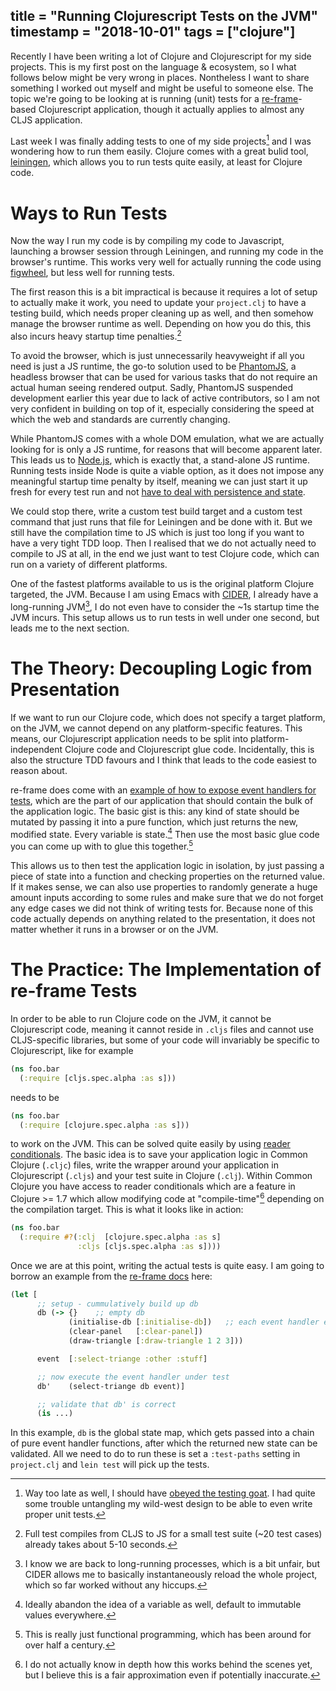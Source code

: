 title = "Running Clojurescript Tests on the JVM"
timestamp = "2018-10-01"
tags = ["clojure"]
---
Recently I have been writing a lot of Clojure and Clojurescript for my side projects. This is my first post on the language & ecosystem, so I what follows below might be very wrong in places. Nontheless I want to share something I worked out myself and might be useful to someone else. The topic we're going to be looking at is running (unit) tests for a [re-frame](https://github.com/Day8/re-frame)-based Clojurescript application, though it actually applies to almost any CLJS application.

Last week I was finally adding tests to one of my side projects[^1] and I was wondering how to run them easily. Clojure comes with a great bulid tool, [leiningen](https://leiningen.org), which allows you to run tests quite easily, at least for Clojure code.


# Ways to Run Tests

Now the way I run my code is by compiling my code to Javascript, launching a browser session through Leiningen, and running my code in the browser's runtime. This works very well for actually running the code using [figwheel](https://github.com/bhauman/lein-figwheel), but less well for running tests.

The first reason this is a bit impractical is because it requires a lot of setup to actually make it work, you need to update your `project.clj` to have a testing build, which needs proper cleaning up as well, and then somehow manage the browser runtime as well. Depending on how you do this, this also incurs heavy startup time penalties.[^2]

To avoid the browser, which is just unnecessarily heavyweight if all you need is just a JS runtime, the go-to solution used to be [PhantomJS](http://phantomjs.org), a headless browser that can be used for various tasks that do not require an actual human seeing rendered output. Sadly, PhantomJS suspended development earlier this year due to lack of active contributors, so I am not very confident in building on top of it, especially considering the speed at which the web and standards are currently changing.

While PhantomJS comes with a whole DOM emulation, what we are actually looking for is only a JS runtime, for reasons that will become apparent later. This leads us to [Node.js](https://nodejs.org/en/), which is exactly that, a stand-alone JS runtime. Running tests inside Node is quite a viable option, as it does not impose any meaningful startup time penalty by itself, meaning we can just start it up fresh for every test run and not [have to deal with persistence and state](https://twitter.com/garybernhardt/status/1007699556832817152).

We could stop there, write a custom test build target and a custom test command that just runs that file for Leiningen and be done with it. But we still have the compilation time to JS which is just too long if you want to have a very tight TDD loop. Then I realised that we do not actually need to compile to JS at all, in the end we just want to test Clojure code, which can run on a variety of different platforms.

One of the fastest platforms available to us is the original platform Clojure targeted, the JVM. Because I am using Emacs with [CIDER](https://github.com/clojure-emacs/cider), I already have a long-running JVM[^3], I do not even have to consider the ~1s startup time the JVM incurs. This setup allows us to run tests in well under one second, but leads me to the next section.


# The Theory: Decoupling Logic from Presentation

If we want to run our Clojure code, which does not specify a target platform, on the JVM, we cannot depend on any platform-specific features. This means, our Clojurescript application needs to be split into platform-independent Clojure code and Clojurescript glue code. Incidentally, this is also the structure TDD favours and I think that leads to the code easiest to reason about.

re-frame does come with an [example of how to expose event handlers for tests](https://github.com/Day8/re-frame/blob/master/docs/Testing.md#exposing-event-handlers-for-test), which are the part of our application that should contain the bulk of the application logic. The basic gist is this: any kind of state should be mutated by passing it into a pure function, which just returns the new, modified state. Every variable is state.[^4] Then use the most basic glue code you can come up with to glue this together.[^5]

This allows us to then test the application logic in isolation, by just passing a piece of state into a function and checking properties on the returned value. If it makes sense, we can also use properties to randomly generate a huge amount inputs according to some rules and make sure that we do not forget any edge cases we did not think of writing tests for. Because none of this code actually depends on anything related to the presentation, it does not matter whether it runs in a browser or on the JVM.


# The Practice: The Implementation of re-frame Tests

In order to be able to run Clojure code on the JVM, it cannot be Clojurescript code, meaning it cannot reside in `.cljs` files and cannot use CLJS-specific libraries, but some of your code will invariably be specific to Clojurescript, like for example

```clojure
(ns foo.bar
  (:require [cljs.spec.alpha :as s]))
```

needs to be

```clojure
(ns foo.bar
  (:require [clojure.spec.alpha :as s]))
```

to work on the JVM. This can be solved quite easily by using [reader conditionals](https://clojure.org/guides/reader_conditionals). The basic idea is to save your application logic in Common Clojure (`.cljc`) files, write the wrapper around your application in Clojurescript (`.cljs`) and your test suite in Clojure (`.clj`). Within Common Clojure you have access to reader conditionals which are a feature in Clojure >= 1.7 which allow modifying code at "compile-time"[^6] depending on the compilation target. This is what it looks like in action:

```clojure
(ns foo.bar
  (:require #?(:clj  [clojure.spec.alpha :as s]
               :cljs [cljs.spec.alpha :as s])))
```

Once we are at this point, writing the actual tests is quite easy. I am going to borrow an example from the [re-frame docs](https://github.com/Day8/re-frame/blob/master/docs/Testing.md) here:

```clojure
(let [
      ;; setup - cummulatively build up db
      db (-> {}    ;; empty db
             (initialise-db [:initialise-db])   ;; each event handler expects db and event
             (clear-panel   [:clear-panel])
             (draw-triangle [:draw-triangle 1 2 3]))

      event  [:select-triange :other :stuff]

      ;; now execute the event handler under test
      db'    (select-triange db event)]

      ;; validate that db' is correct
      (is ...)
```

In this example, `db` is the global state map, which gets passed into a chain of pure event handler functions, after which the returned new state can be validated. All we need to do to run these is set a `:test-paths` setting in `project.clj` and `lein test` will pick up the tests.


[^1]: Way too late as well, I should have [obeyed the testing goat](https://www.obeythetestinggoat.com). I had quite some trouble untangling my wild-west design to be able to even write proper unit tests.

[^2]: Full test compiles from CLJS to JS for a small test suite (~20 test cases) already takes about 5-10 seconds.

[^3]: I know we are back to long-running processes, which is a bit unfair, but CIDER allows me to basically instantaneously reload the whole project, which so far worked without any hiccups.

[^4]: Ideally abandon the idea of a variable as well, default to immutable values everywhere.

[^5]: This is really just functional programming, which has been around for over half a century.

[^6]: I do not actually know in depth how this works behind the scenes yet, but I believe this is a fair approximation even if potentially inaccurate.

